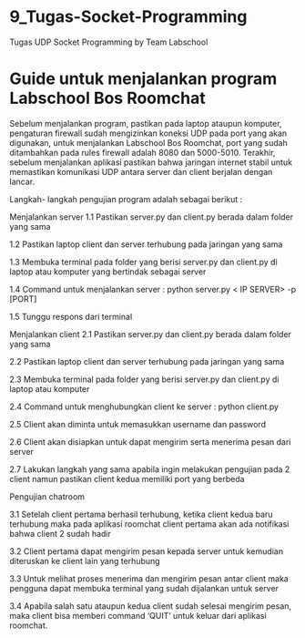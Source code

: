 # 9_Tugas-Socket-Programming
Tugas UDP Socket Programming by Team Labschool

# Guide untuk menjalankan program Labschool Bos Roomchat
Sebelum menjalankan program, pastikan pada laptop ataupun komputer, pengaturan firewall sudah mengizinkan koneksi UDP pada port yang akan digunakan, untuk menjalankan Labschool Bos Roomchat, port yang sudah ditambahkan pada rules firewall adalah 8080 dan 5000-5010. Terakhir, sebelum menjalankan aplikasi pastikan bahwa jaringan internet stabil untuk memastikan komunikasi UDP antara server dan client berjalan dengan lancar.

Langkah- langkah pengujian program adalah sebagai berikut : 

Menjalankan server
1.1 Pastikan server.py dan client.py berada dalam folder yang sama

1.2 Pastikan laptop client dan server terhubung pada jaringan yang sama

1.3 Membuka terminal pada folder yang berisi server.py dan client.py di laptop atau komputer yang bertindak sebagai server

1.4 Command untuk menjalankan server : 
      python server.py < IP SERVER> -p [PORT]
      
1.5 Tunggu respons dari terminal 


Menjalankan client
2.1 Pastikan server.py dan client.py berada dalam folder yang sama

2.2 Pastikan laptop client dan server terhubung pada jaringan yang sama

2.3 Membuka terminal pada folder yang berisi server.py dan client.py di laptop atau komputer

2.4 Command untuk menghubungkan client ke server : 
      python client.py <IP SERVER> <PORT SERVER> <PORT CLIENT>

2.5 Client akan diminta untuk memasukkan username dan password

2.6 Client akan disiapkan untuk dapat mengirim serta menerima pesan dari server

2.7 Lakukan langkah yang sama apabila ingin melakukan pengujian pada 2 client namun
pastikan client kedua memiliki port yang berbeda


Pengujian chatroom

3.1 Setelah client pertama berhasil terhubung, ketika client kedua baru terhubung maka 
pada aplikasi roomchat client pertama akan ada notifikasi bahwa client 2 sudah hadir
      
3.2 Client pertama dapat mengirim pesan kepada server untuk kemudian diteruskan ke 
client lain yang terhubung

3.3 Untuk melihat proses menerima dan mengirim pesan antar client maka pengguna 
 dapat membuka terminal yang sudah dijalankan untuk server
 
3.4 Apabila salah satu ataupun kedua client sudah selesai mengirim pesan, maka client
bisa memberi command ‘QUIT’ untuk keluar dari aplikasi roomchat.
